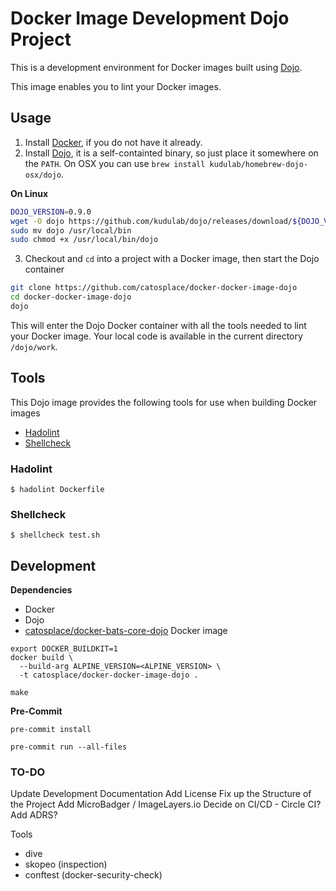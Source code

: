 # Docker Image Development Dojo Project

This is a development environment for Docker images built using [Dojo](https://github.com/kudulab/dojo).

This image enables you to lint your Docker images.

## Usage

1. Install [Docker](https://docs.docker.com/install/), if you do not have it already.
2. Install [Dojo](https://github.com/ai-traders/dojo), it is a self-containted binary, so just place it somewhere on the `PATH`. On OSX you can use `brew install kudulab/homebrew-dojo-osx/dojo`.

**On Linux**
```bash
DOJO_VERSION=0.9.0
wget -O dojo https://github.com/kudulab/dojo/releases/download/${DOJO_VERSION}/dojo_linux_amd64
sudo mv dojo /usr/local/bin
sudo chmod +x /usr/local/bin/dojo
```

3. Checkout and `cd` into a project with a Docker image, then start the Dojo container
```bash
git clone https://github.com/catosplace/docker-docker-image-dojo
cd docker-docker-image-dojo
dojo
```

This will enter the Dojo Docker container with all the tools needed to lint your Docker image. Your local code is available in the current directory `/dojo/work`.

## Tools
This Dojo image provides the following tools for use when building Docker images

* [Hadolint](https://github.com/hadolint/hadolint)
* [Shellcheck](https://github.com/koalaman/shellcheck)

### Hadolint

```
$ hadolint Dockerfile
```

### Shellcheck

```
$ shellcheck test.sh
```

## Development

**Dependencies**
* Docker
* Dojo
* [catosplace/docker-bats-core-dojo](https://github.com/catosplace/docker-bats-core-dojo) Docker image


```
export DOCKER_BUILDKIT=1
docker build \
  --build-arg ALPINE_VERSION=<ALPINE_VERSION> \
  -t catosplace/docker-docker-image-dojo .
```

```
make
```

**Pre-Commit**

`pre-commit install`

`pre-commit run --all-files`


### TO-DO
Update Development Documentation
Add License
Fix up the Structure of the Project
Add MicroBadger / ImageLayers.io
Decide on CI/CD - Circle CI?
Add ADRS?

Tools
* dive
* skopeo (inspection)
* conftest (docker-security-check)